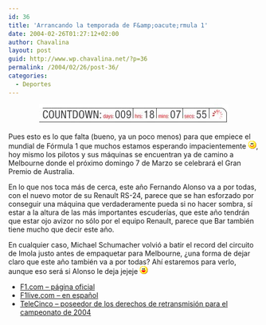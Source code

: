 ```yaml
---
id: 36
title: 'Arrancando la temporada de F&amp;oacute;rmula 1'
date: 2004-02-26T01:27:12+02:00
author: Chavalina
layout: post
guid: http://www.wp.chavalina.net/?p=36
permalink: /2004/02/26/post-36/
categories:
  - Deportes
---
```

<p align="center">
  <img src="./imagenes/fotos/countdown.jpg"  alt="countdown" />
</p>

<p align="left">
  Pues esto es lo que falta (bueno, ya un poco menos) para que empiece el mundial de Fórmula 1 que muchos estamos esperando impacientemente <img src="/imagenes/emoticonos/sonrisa.gif" alt="emo" />, hoy mismo los pilotos y sus máquinas se encuentran ya de camino a Melbourne donde el próximo domingo 7 de Marzo se celebrará el Gran Premio de Australia.
</p>

<p align="left">
  En lo que nos toca más de cerca, este a&ntilde;o Fernando Alonso va a por todas, con el nuevo motor de su Renault RS-24, parece que se han esforzado por conseguir una máquina que verdaderamente pueda si no hacer sombra, sí estar a la altura de las más importantes escuderías, que este a&ntilde;o tendrán que estar ojo avizor no sólo por el equipo Renault, parece que Bar también tiene mucho que decir este a&ntilde;o.
</p>

<p align="left">
  En cualquier caso, Michael Schumacher volvió a batir el record del circuito de Imola justo antes de empaquetar para Melbourne, ¿una forma de dejar claro que este a&ntilde;o también va a por todas? Ahí estaremos para verlo, aunque eso será si Alonso le deja jejeje <img src="/imagenes/emoticonos/risa.gif" alt="emo" />
</p>

  * <a href="http://www.f1.com" target="_blank">F1.com &#8211; página oficial</a>
  * <a href="http://f1.racing-live.com/es/index.html" target="_blank">F1live.com &#8211; en espa&ntilde;ol</a>
  * <a href="http://www.informativos.telecinco.es/dn_4600.htm" target="_blank">TeleCinco &#8211; poseedor de los derechos de retransmisión para el campeonato de 2004</a>